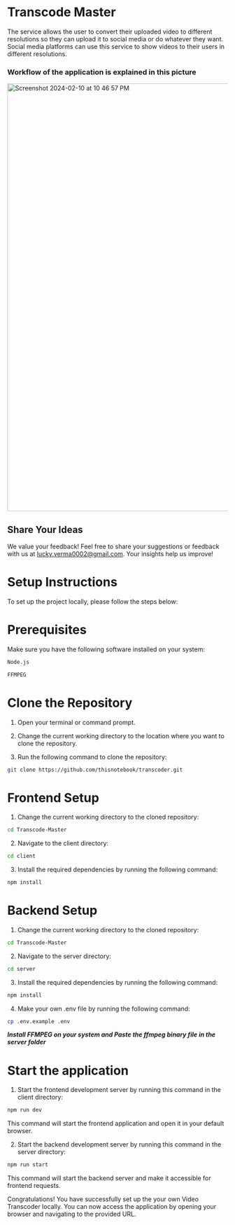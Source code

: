 # Transcode Master

The service allows the user to convert their uploaded video to different resolutions so they can upload it to social media or do whatever they want. Social media platforms can use this service to show videos to their users in different resolutions.

### Workflow of the application is explained in this picture

<img width="977" alt="Screenshot 2024-02-10 at 10 46 57 PM" src="https://github.com/AryanS-2004/Transcode-Master/assets/102866440/9188596b-93e2-4691-a28e-359879db5c9e">

## Share Your Ideas

We value your feedback! Feel free to share your suggestions or feedback with us at lucky.verma0002@gmail.com. Your insights help us improve!

# Setup Instructions

To set up the project locally, please follow the steps below:

# Prerequisites

Make sure you have the following software installed on your system:

```bash
Node.js
```

```bash
FFMPEG
```

# Clone the Repository

1. Open your terminal or command prompt.
2. Change the current working directory to the location where you want to clone the repository.

3. Run the following command to clone the repository:

```bash
git clone https://github.com/thisnotebook/transcoder.git
```

# Frontend Setup

1. Change the current working directory to the cloned repository:

```bash
cd Transcode-Master
```

2. Navigate to the client directory:

```bash
cd client
```

3. Install the required dependencies by running the following command:

```bash
npm install
```

# Backend Setup

1. Change the current working directory to the cloned repository:

```bash
cd Transcode-Master
```

2. Navigate to the server directory:

```bash
cd server
```

3. Install the required dependencies by running the following command:

```bash
npm install
```

4. Make your own .env file by running the following command:

```bash
cp .env.example .env
```

**_Install FFMPEG on your system and Paste the ffmpeg binary file in the server folder_**

# Start the application

1. Start the frontend development server by running this command in the client directory:

```bash
npm run dev
```

This command will start the frontend application and open it in your default browser.

2. Start the backend development server by running this command in the server directory:

```bash
npm run start
```

This command will start the backend server and make it accessible for frontend requests.

Congratulations! You have successfully set up the your own Video Transcoder locally. You can now access the application by opening your browser and navigating to the provided URL.
